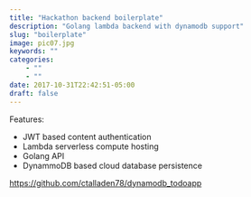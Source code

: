 ```yaml
---
title: "Hackathon backend boilerplate"
description: "Golang lambda backend with dynamodb support"
slug: "boilerplate"
image: pic07.jpg
keywords: ""
categories: 
    - ""
    - ""
date: 2017-10-31T22:42:51-05:00
draft: false
---
```

Features: 
* JWT based content authentication
* Lambda serverless compute hosting
* Golang API
* DynammoDB based cloud database persistence

https://github.com/ctalladen78/dynamodb_todoapp